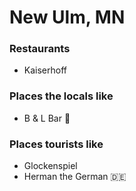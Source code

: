 # New Ulm, MN

### Restaurants
- Kaiserhoff
### Places the locals like
- B & L Bar :beer:
### Places tourists like
- Glockenspiel
- Herman the German :de:

